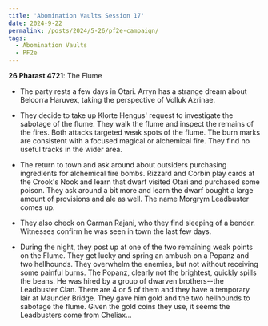 ```yaml
---
title: 'Abomination Vaults Session 17'
date: 2024-9-22
permalink: /posts/2024/5-26/pf2e-campaign/
tags:
  - Abomination Vaults
  - PF2e
---
```



**26 Pharast 4721**: The Flume

- The party rests a few days in Otari. Arryn has a strange dream about Belcorra Haruvex, taking the perspective of Volluk Azrinae.

- They decide to take up Klorte Hengus' request to investigate the sabotage of the flume. They walk the flume and inspect the remains of the fires. Both attacks targeted weak spots of the flume. The burn marks are consistent with a focused magical or alchemical fire. They find no useful tracks in the wider area.

- The return to town and ask around about outsiders purchasing ingredients for alchemical fire bombs. Rizzard and Corbin play cards at the Crook's Nook and learn that dwarf visited Otari and purchased some poison. They ask around a bit more and learn the dwarf bought a large amount of provisions and ale as well. The name Morgrym Leadbuster comes up.

- They also check on Carman Rajani, who they find sleeping of a bender. Witnesses confirm he was seen in town the last few days.

- During the night, they post up at one of the two remaining weak points on the Flume. They get lucky and spring an ambush on a Popanz and two hellhounds. They overwhelm the enemies, but not without receiving some painful burns. The Popanz, clearly not the brightest, quickly spills the beans. He was hired by a group of dwarven brothers--the Leadbuster Clan. There are 4 or 5 of them and they have a temporary lair at Maunder Bridge. They gave him gold and the two hellhounds to sabotage the flume. Given the gold coins they use, it seems the Leadbusters come from Cheliax...